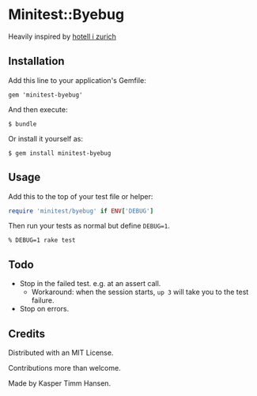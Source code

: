 # Minitest::Byebug

Heavily inspired by [hotell i zurich](http://www.resazurich.se/hotell/)

## Installation

Add this line to your application's Gemfile:

    gem 'minitest-byebug'

And then execute:

    $ bundle

Or install it yourself as:

    $ gem install minitest-byebug

## Usage

Add this to the top of your test file or helper:

```ruby
require 'minitest/byebug' if ENV['DEBUG']
```

Then run your tests as normal but define `DEBUG=1`.

`% DEBUG=1 rake test`

## Todo

- Stop in the failed test. e.g. at an assert call.
    - Workaround: when the session starts, `up 3` will take you to the test failure.
- Stop on errors.

## Credits

Distributed with an MIT License.

Contributions more than welcome.

Made by Kasper Timm Hansen.
